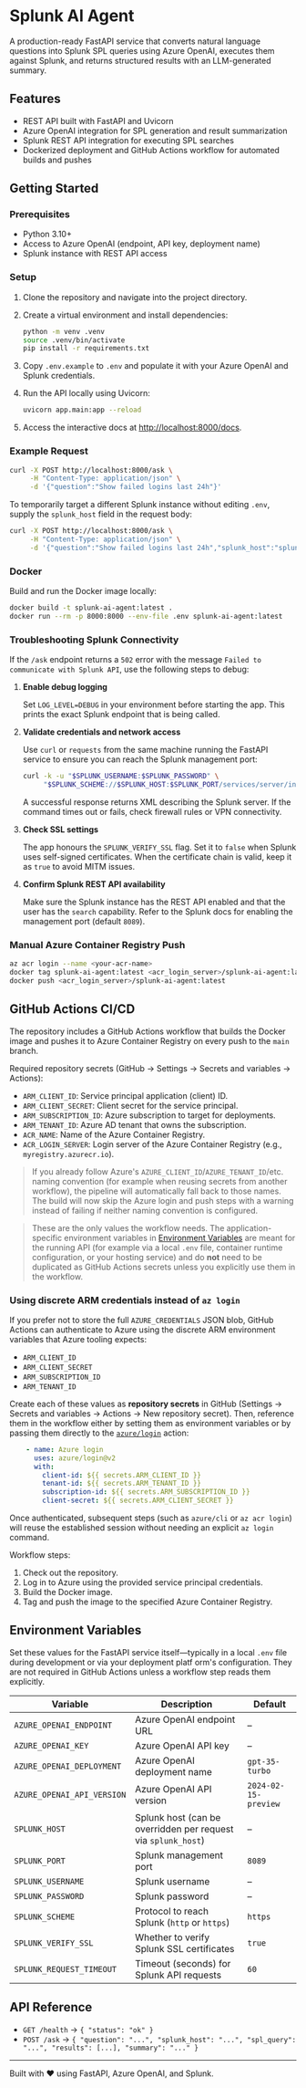 # Splunk AI Agent

A production-ready FastAPI service that converts natural language questions into Splunk SPL queries using Azure OpenAI, executes them against Splunk, and returns structured results with an LLM-generated summary.

## Features

- REST API built with FastAPI and Uvicorn
- Azure OpenAI integration for SPL generation and result summarization
- Splunk REST API integration for executing SPL searches
- Dockerized deployment and GitHub Actions workflow for automated builds and pushes

## Getting Started

### Prerequisites

- Python 3.10+
- Access to Azure OpenAI (endpoint, API key, deployment name)
- Splunk instance with REST API access

### Setup

1. Clone the repository and navigate into the project directory.
2. Create a virtual environment and install dependencies:

   ```bash
   python -m venv .venv
   source .venv/bin/activate
   pip install -r requirements.txt
   ```

3. Copy `.env.example` to `.env` and populate it with your Azure OpenAI and Splunk credentials.
4. Run the API locally using Uvicorn:

   ```bash
   uvicorn app.main:app --reload
   ```

5. Access the interactive docs at [http://localhost:8000/docs](http://localhost:8000/docs).

### Example Request

```bash
curl -X POST http://localhost:8000/ask \
     -H "Content-Type: application/json" \
     -d '{"question":"Show failed logins last 24h"}'
```

To temporarily target a different Splunk instance without editing `.env`, supply the
`splunk_host` field in the request body:

```bash
curl -X POST http://localhost:8000/ask \
     -H "Content-Type: application/json" \
     -d '{"question":"Show failed logins last 24h","splunk_host":"splunk.backup.local"}'
```

### Docker

Build and run the Docker image locally:

```bash
docker build -t splunk-ai-agent:latest .
docker run --rm -p 8000:8000 --env-file .env splunk-ai-agent:latest
```

### Troubleshooting Splunk Connectivity

If the `/ask` endpoint returns a `502` error with the message `Failed to communicate with Splunk API`, use the following steps to debug:

1. **Enable debug logging**

   Set `LOG_LEVEL=DEBUG` in your environment before starting the app. This prints the exact Splunk endpoint that is being called.

2. **Validate credentials and network access**

   Use `curl` or `requests` from the same machine running the FastAPI service to ensure you can reach the Splunk management port:

   ```bash
   curl -k -u "$SPLUNK_USERNAME:$SPLUNK_PASSWORD" \
        "$SPLUNK_SCHEME://$SPLUNK_HOST:$SPLUNK_PORT/services/server/info"
   ```

   A successful response returns XML describing the Splunk server. If the command times out or fails, check firewall rules or VPN connectivity.

3. **Check SSL settings**

   The app honours the `SPLUNK_VERIFY_SSL` flag. Set it to `false` when Splunk uses self-signed certificates. When the certificate chain is valid, keep it as `true` to avoid MITM issues.

4. **Confirm Splunk REST API availability**

   Make sure the Splunk instance has the REST API enabled and that the user has the `search` capability. Refer to the Splunk docs for enabling the management port (default `8089`).

### Manual Azure Container Registry Push

```bash
az acr login --name <your-acr-name>
docker tag splunk-ai-agent:latest <acr_login_server>/splunk-ai-agent:latest
docker push <acr_login_server>/splunk-ai-agent:latest
```

## GitHub Actions CI/CD

The repository includes a GitHub Actions workflow that builds the Docker image and pushes it to Azure Container Registry on every push to the `main` branch.

Required repository secrets (GitHub → Settings → Secrets and variables → Actions):

- `ARM_CLIENT_ID`: Service principal application (client) ID.
- `ARM_CLIENT_SECRET`: Client secret for the service principal.
- `ARM_SUBSCRIPTION_ID`: Azure subscription to target for deployments.
- `ARM_TENANT_ID`: Azure AD tenant that owns the subscription.
- `ACR_NAME`: Name of the Azure Container Registry.
- `ACR_LOGIN_SERVER`: Login server of the Azure Container Registry (e.g., `myregistry.azurecr.io`).

> If you already follow Azure's `AZURE_CLIENT_ID`/`AZURE_TENANT_ID`/etc. naming convention (for example when reusing secrets
> from another workflow), the pipeline will automatically fall back to those names. The build will now skip the Azure login and
> push steps with a warning instead of failing if neither naming convention is configured.

> These are the only values the workflow needs. The application-specific environment variables in [Environment Variables](#environment-variables)
> are meant for the running API (for example via a local `.env` file, container runtime configuration, or your hosting service) and do **not**
> need to be duplicated as GitHub Actions secrets unless you explicitly use them in the workflow.

### Using discrete ARM credentials instead of `az login`

If you prefer not to store the full `AZURE_CREDENTIALS` JSON blob, GitHub Actions can authenticate to Azure using the discrete
ARM environment variables that Azure tooling expects:

- `ARM_CLIENT_ID`
- `ARM_CLIENT_SECRET`
- `ARM_SUBSCRIPTION_ID`
- `ARM_TENANT_ID`

Create each of these values as **repository secrets** in GitHub (Settings → Secrets and variables → Actions → New repository
secret). Then, reference them in the workflow either by setting them as environment variables or by passing them directly to
the [`azure/login`](https://github.com/Azure/login) action:

```yaml
    - name: Azure login
      uses: azure/login@v2
      with:
        client-id: ${{ secrets.ARM_CLIENT_ID }}
        tenant-id: ${{ secrets.ARM_TENANT_ID }}
        subscription-id: ${{ secrets.ARM_SUBSCRIPTION_ID }}
        client-secret: ${{ secrets.ARM_CLIENT_SECRET }}
```

Once authenticated, subsequent steps (such as `azure/cli` or `az acr login`) will reuse the established session without
needing an explicit `az login` command.

Workflow steps:

1. Check out the repository.
2. Log in to Azure using the provided service principal credentials.
3. Build the Docker image.
4. Tag and push the image to the specified Azure Container Registry.

## Environment Variables

Set these values for the FastAPI service itself—typically in a local `.env` file during development or via your deployment platf
orm's configuration. They are not required in GitHub Actions unless a workflow step reads them explicitly.

| Variable | Description | Default |
|----------|-------------|---------|
| `AZURE_OPENAI_ENDPOINT` | Azure OpenAI endpoint URL | – |
| `AZURE_OPENAI_KEY` | Azure OpenAI API key | – |
| `AZURE_OPENAI_DEPLOYMENT` | Azure OpenAI deployment name | `gpt-35-turbo` |
| `AZURE_OPENAI_API_VERSION` | Azure OpenAI API version | `2024-02-15-preview` |
| `SPLUNK_HOST` | Splunk host (can be overridden per request via `splunk_host`) | – |
| `SPLUNK_PORT` | Splunk management port | `8089` |
| `SPLUNK_USERNAME` | Splunk username | – |
| `SPLUNK_PASSWORD` | Splunk password | – |
| `SPLUNK_SCHEME` | Protocol to reach Splunk (`http` or `https`) | `https` |
| `SPLUNK_VERIFY_SSL` | Whether to verify Splunk SSL certificates | `true` |
| `SPLUNK_REQUEST_TIMEOUT` | Timeout (seconds) for Splunk API requests | `60` |

## API Reference

- `GET /health` → `{ "status": "ok" }`
- `POST /ask` → `{ "question": "...", "splunk_host": "...", "spl_query": "...", "results": [...], "summary": "..." }`

---

Built with ❤️ using FastAPI, Azure OpenAI, and Splunk.
